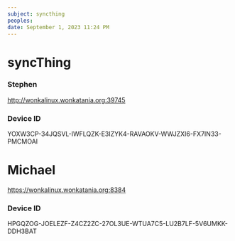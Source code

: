 ```yaml
---
subject: syncthing
peoples:
date: September 1, 2023 11:24 PM
---
```



#  syncThing

### Stephen
http://wonkalinux.wonkatania.org:39745
### Device ID
YOXW3CP-34JQSVL-IWFLQZK-E3IZYK4-RAVAOKV-WWJZXI6-FX7IN33-PMCMOAI

# Michael

https://wonkalinux.wonkatania.org:8384
### Device ID
HPGQZOG-JOELEZF-Z4CZ2ZC-27OL3UE-WTUA7C5-LU2B7LF-5V6UMKK-DDH3BAT
